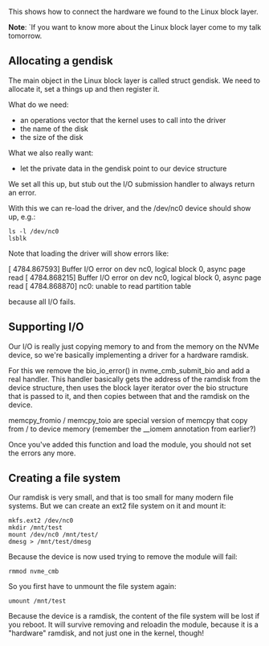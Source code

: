 This shows how to connect the hardware we found to the Linux block layer.

**Note**: `If you want to know more about the Linux block layer come to
my talk tomorrow.

## Allocating a gendisk

The main object in the Linux block layer is called struct gendisk.
We need to allocate it, set a things up and then register it.

What do we need:

 - an operations vector that the kernel uses to call into the driver
 - the name of the disk
 - the size of the disk

What we also really want:

 - let the private data in the gendisk point to our device structure

We set all this up, but stub out the I/O submission handler to always
return an error.

With this we can re-load the driver, and the /dev/nc0 device should show
up, e.g.:

	ls -l /dev/nc0
	lsblk

Note that loading the driver will show errors like:

[ 4784.867593] Buffer I/O error on dev nc0, logical block 0, async page read
[ 4784.868215] Buffer I/O error on dev nc0, logical block 0, async page read
[ 4784.868870]  nc0: unable to read partition table

because all I/O fails.

## Supporting I/O

Our I/O is really just copying memory to and from the memory on the NVMe
device, so we're basically implementing a driver for a hardware ramdisk.

For this we remove the bio_io_error() in nvme_cmb_submit_bio
and add a real handler.  This handler basically gets the address of the
ramdisk from the device structure, then uses the block layer iterator
over the bio structure that is passed to it, and then copies between
that and the ramdisk on the device.

memcpy_fromio / memcpy_toio are special version of memcpy that copy
from / to device memory (remember the __iomem annotation from earlier?)

Once you've added this function and load the module, you should not
set the errors any more.

## Creating a file system

Our ramdisk is very small, and that is too small for many modern file
systems.  But we can create an ext2 file system on it and mount it:

	mkfs.ext2 /dev/nc0
	mkdir /mnt/test
	mount /dev/nc0 /mnt/test/
	dmesg > /mnt/test/dmesg

Because the device is now used trying to remove the module will fail:

	rmmod nvme_cmb

So you first have to unmount the file system again:

	umount /mnt/test

Because the device is a ramdisk, the content of the file system will
be lost if you reboot.  It will survive removing and reloadin the
module, because it is a "hardware" ramdisk, and not just one in
the kernel, though!

